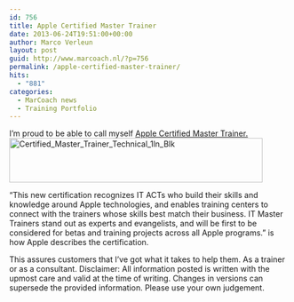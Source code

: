 ```yaml
---
id: 756
title: Apple Certified Master Trainer
date: 2013-06-24T19:51:00+00:00
author: Marco Verleun
layout: post
guid: http://www.marcoach.nl/?p=756
permalink: /apple-certified-master-trainer/
hits:
  - "881"
categories:
  - MarCoach news
  - Training Portfolio
---
```

I&#8217;m proud to be able to call myself [Apple Certified Master Trainer.](http://www.marcoach.nl/training-portfolio/ "Training Portfolio")[<img class="alignnone  wp-image-757" alt="Certified_Master_Trainer_Technical_1ln_Blk" src="http://www.marcoach.nl/wp-content/uploads/2013/06/Certified_Master_Trainer_Technical_1ln_Blk.png" width="456" height="80" srcset="https://www.marcoach.nl/wp-content/uploads/2013/06/Certified_Master_Trainer_Technical_1ln_Blk.png 760w, https://www.marcoach.nl/wp-content/uploads/2013/06/Certified_Master_Trainer_Technical_1ln_Blk-300x52.png 300w, https://www.marcoach.nl/wp-content/uploads/2013/06/Certified_Master_Trainer_Technical_1ln_Blk-624x109.png 624w" sizes="(max-width: 456px) 100vw, 456px" />](http://www.marcoach.nl/wp-content/uploads/2013/06/Certified_Master_Trainer_Technical_1ln_Blk.png)

&#8220;This new certification recognizes IT ACTs who build their skills and knowledge around Apple technologies, and enables training centers to connect with the trainers whose skills best match their business. IT Master Trainers stand out as experts and evangelists, and will be first to be considered for betas and training projects across all Apple programs.&#8221; is how Apple describes the certification.

This assures customers that I&#8217;ve got what it takes to help them. As a trainer or as a consultant. Disclaimer: All information posted is written with the upmost care and valid at the time of writing. Changes in versions can supersede the provided information. Please use your own judgement.